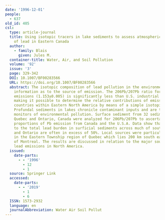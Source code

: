 ```yaml
---
date: '1996-12-01'
people:
  - 637
old_id: 405
csl:
  type: article-journal
  title: Using isotopic tracers in lake sediments to assess atmospheric transport
    of lead in Eastern Canada
  author:
    - family: Blais
      given: Jules M.
  container-title: Water, Air, and Soil Pollution
  volume: '92'
  issue: '3'
  page: 329-342
  DOI: 10.1007/BF00283566
  URL: https://doi.org/10.1007/BF00283566
  abstract: The isotopic composition of lead pollution in the environment provides
    information as to the source of emission. The 206Pb/207Pb ratio for Canadian industrial
    emissions (1.153±0.005) is significantly less than U.S. industrial emissions (1.213±0.008)
    making it possible to determine the relative contributions of emissions from both
    countries within Eastern North America by means of a simple isotopic mixing model.
    Profundal sediments in lakes chronicle contaminant inputs and are therefore useful
    monitors of environmental pollution. Surface sediment from 32 sediment cores across
    Quebec and Ontario, Canada were analyzed for 206Pb/207Pb to ascertain the relative
    proportions of Pb emission from Canada and the U.S.A. Data show that U.S. contributions
    to the total lead burden in surficial sediments across much of southern Quebec
    and Ontario are often in excess of 50%. Local sources were particularly important
    in the Eastern Township region of Quebec which lies 200 km south east of the city
    of Montreal. The results are discussed in relation to the major sources of industrial
    lead emissions in North America.
  issued:
    date-parts:
      - - '1996'
        - 12
        - 1
  source: Springer Link
  accessed:
    date-parts:
      - - '2019'
        - 1
        - 6
  ISSN: 1573-2932
  language: en
  journalAbbreviation: Water Air Soil Pollut
---
```

